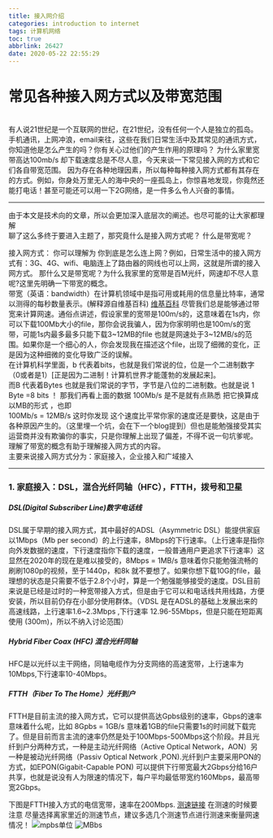 ```yaml
---
title: 接入网介绍
categories: introduction to internet
tags: 计算机网络
toc: true
abbrlink: 26427
date: 2020-05-22 22:55:29
---
```

# 常见各种接入网方式以及带宽范围

<br> 有人说21世纪是一个互联网的世纪，在21世纪，没有任何一个人是独立的孤岛。手机通讯，上网冲浪，email来往，这些在我们日常生活中及其常见的通讯方式，你知道他是怎么产生的吗？你有关心过他们的产生作用的原理吗？ 为什么家里宽带高达100mb/s 却下载速度总是不尽人意，今天来谈一下常见接入网的方式和它们各自带宽范围。 因为存在各种地理因素，所以每种每种接入网方式都有其存在的方式。例如，你身处万里无人的海中央的一座孤岛上，你惊喜地发现，你竟然还能打电话！甚至可能还可以用一下2G网络，是一件多么令人兴奋的事情。<br>

***

由于本文是技术向的文章，所以会更加深入底层次的阐述。也尽可能的让大家都理解<br>
聊了这么多终于要进入主题了，那究竟什么是接入网方式呢？ 什么是带宽呢？<br>
<!-- more -->
接入网方式： 你可以理解为 你到底是怎么连上网？例如，日常生活中的接入网方式有：3G、4G、wifi、电脑连上了路由器的网线也可以上网，这就是所谓的接入网方式。
那什么又是带宽呢？为什么我家里的宽带是百M光纤，网速却不尽人意呢?这里先明确一下带宽的概念。<br>
带宽（英语：bandwidth）在计算机领域中是指可用或耗用的信息量比特率，通常以测得的每秒数量表示。(解释源自维基百科)
[维基百科](https://zh.wikipedia.org/wiki/%E5%B8%A6%E5%AE%BD "test_link")
尽管我们总是能够通过带宽来计算网速。通俗点讲述，假设家里的宽带是100m/s的，这意味着在1s内，你可以下载100Mb大小的file，那你会说我骗人，因为你家明明也是100m/s的宽带，可能1s内最多最多只能下载3\~12MB的file 也就是网速处于3\~12MB/s的范围。如果你是一个细心的人，你会发现我在描述这个file，出现了细微的变化，正是因为这种细微的变化导致广泛的误解。<br> 在计算机科学里面，b 代表着bits，也就是我们常说的位，位是一个二进制数字 （0或者是1）[正是因为二进制！计算机世界才能蓬勃的发展起来]。<br> 而B 代表着Bytes 也就是我们常说的字节，字节是八位的二进制数。也就是说 1 Byte =8 bits ！
那我们再看上面的数据 100Mb/s 是不是就有点熟悉 把它换算成以MB的形式 ，也即<br> 
100Mb/s = 12MB/s 这时你发现 这个速度比平常你家的速度还是要快，这是由于各种原因产生的。（这里埋一个坑，会在下一个blog提到）但也是能勉强接受其实运营商并没有欺骗你的事实，只是你理解上出现了偏差，不得不说一句坑爹呢。<br>
理解了带宽的概念有助于理解接入网方式的内容。
<br>
主要来说接入网方式分为：家庭接入，企业接入和广域接入	<br>

***

### 1. 家庭接入：DSL，混合光纤同轴（HFC），FTTH，拨号和卫星
##### DSL(Digital Subscriber Line)数字电话线
DSL属于早期的接入网方式，其中最好的ADSL（Asymmetric DSL）能提供家庭以1Mbps（Mb per second）的上行速率，8Mbps的下行速率。（上行速率是指你向外发数据的速度，下行速度指你下载的速度，一般普通用户更追求下行速率）这显然在2020年的现在是难以接受的，8Mbps = 1MB/s 意味着你只能勉强流畅的刷刷1080p的视频，至于1440p，和8k 就不要想了。如果你想下载10G的file，最理想的状态是只需要不低于2.8个小时，算是一个勉强能够接受的速度。DSL目前来说是已经是过时的一种宽带接入方式，但是由于它可以和电话线共用线路，方便安装，所以目前仍存在小部分使用群体。（VDSL	是在ADSL的基础上发展出来的高速线路，上行速率1.6\~2.3Mbps ,下行速率 12.96-55Mbps，但是只能在短距离使用 (300m)，所以不纳入讨论范围）

#####  Hybrid Fiber Coax (HFC) 混合光纤同轴
HFC是以光纤以主干网络，同轴电缆作为分支网络的高速宽带，上行速率为10Mbps,下行速率10-40Mbps。

##### FTTH（Fiber To The Home）光纤到户
FTTH是目前主流的接入网方式，它可以提供高达Gpbs级别的速率，Gbps的速率意味着什么呢，比如 8Gpbs = 1GB/s 意味着1GB的file只需要1s的时间就下载完了。但是目前而言主流的速率仍然是处于100Mbps-500Mbps这个阶段。并且光纤到户分两种方式，一种是主动光纤网络（Active Optical Network，AON）另一种是被动光纤网络（Passiv Optical Network ,PON).光纤到户主要采用PON的方式，如EPON(Gigabit-Capable PON) 可以提供下行带宽最大2Gbps分给16户共享，也就是说没有人为限速的情况下，每户平均最低带宽约160Mbps，最高带宽2Gbps。

下图是FTTH接入方式的电信宽带，速率在200Mbps.
[测速链接](https://speedtest.com)
在测速的时候要注意 尽量选择离家里近的测速节点，建议多选几个测速节点进行测速来衡量网速情况！
![mpbs单位](/images/mpbs_test_2.png "以mbps为单位")
![MBbs](/images/MB.png "以MB/s为单位")

